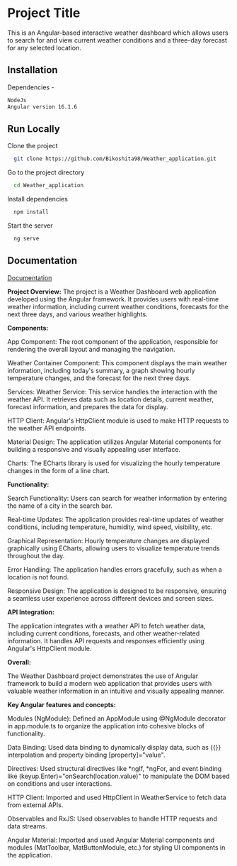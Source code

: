 
# Project Title

This is an Angular-based interactive weather dashboard which allows users to search for and view current weather conditions and a three-day forecast for any selected location.
## Installation

Dependencies - 

```bash
NodeJs
Angular version 16.1.6
```

    
## Run Locally

Clone the project

```bash
  git clone https://github.com/Bikoshita98/Weather_application.git
```

Go to the project directory

```bash
  cd Weather_application
```

Install dependencies

```bash
  npm install
```

Start the server

```bash
  ng serve
```


## Documentation

[Documentation](https://linktodocumentation)

**Project Overview:**
The project is a Weather Dashboard web application developed using the Angular framework. It provides users with real-time weather information, including current weather conditions, forecasts for the next three days, and various weather highlights.

**Components:**

App Component: The root component of the application, responsible for rendering the overall layout and managing the navigation.

Weather Container Component: This component displays the main weather information, including today's summary, a graph showing hourly temperature changes, and the forecast for the next three days.

Services:
Weather Service: This service handles the interaction with the weather API. It retrieves data such as location details, current weather, forecast information, and prepares the data for display.

HTTP Client: Angular's HttpClient module is used to make HTTP requests to the weather API endpoints.

Material Design: The application utilizes Angular Material components for building a responsive and visually appealing user interface.

Charts: The ECharts library is used for visualizing the hourly temperature changes in the form of a line chart.

**Functionality:**

Search Functionality: Users can search for weather information by entering the name of a city in the search bar.

Real-time Updates: The application provides real-time updates of weather conditions, including temperature, humidity, wind speed, visibility, etc.

Graphical Representation: Hourly temperature changes are displayed graphically using ECharts, allowing users to visualize temperature trends throughout the day.

Error Handling: The application handles errors gracefully, such as when a location is not found.

Responsive Design: The application is designed to be responsive, ensuring a seamless user experience across different devices and screen sizes.

**API Integration:**

The application integrates with a weather API to fetch weather data, including current conditions, forecasts, and other weather-related information. It handles API requests and responses efficiently using Angular's HttpClient module.


**Overall:** 

The Weather Dashboard project demonstrates the use of Angular framework to build a modern web application that provides users with valuable weather information in an intuitive and visually appealing manner.

**Key Angular features and concepts:**

Modules (NgModule): Defined an AppModule using @NgModule decorator in app.module.ts to organize the application into cohesive blocks of functionality.

Data Binding: Used data binding to dynamically display data, such as {{}} interpolation and property binding [property]="value".

Directives: Used structural directives like *ngIf, *ngFor, and event binding like (keyup.Enter)="onSearch(location.value)" to manipulate the DOM based on conditions and user interactions.

HTTP Client: Imported and used HttpClient in WeatherService to fetch data from external APIs.

Observables and RxJS: Used observables to handle HTTP requests and data streams.

Angular Material: Imported and used Angular Material components and modules (MatToolbar, MatButtonModule, etc.) for styling UI components in the application.